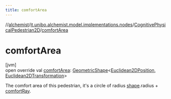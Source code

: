 ```yaml
---
title: comfortArea
---
```

//[alchemist](../../../index.html)/[it.unibo.alchemist.model.implementations.nodes](../index.html)/[CognitivePhysicalPedestrian2D](index.html)/[comfortArea](comfort-area.html)



# comfortArea



[jvm]\
open override val [comfortArea](comfort-area.html): [GeometricShape](../../it.unibo.alchemist.model.interfaces.geometry/-geometric-shape/index.html)<[Euclidean2DPosition](../../it.unibo.alchemist.model.implementations.positions/-euclidean2-d-position/index.html), [Euclidean2DTransformation](../../it.unibo.alchemist.model.interfaces.geometry.euclidean2d/-euclidean2-d-transformation/index.html)>



The comfort area of this pedestrian, it's a circle of radius [shape](index.html#-159081363%2FProperties%2F-134779887).radius + [comfortRay](comfort-ray.html).





